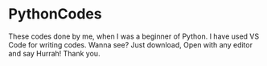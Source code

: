 # PythonCodes
These codes done by me, when I was a beginner of Python.
I have used VS Code for writing codes.
Wanna see? 
Just download, Open with any editor and say Hurrah!
Thank you.

